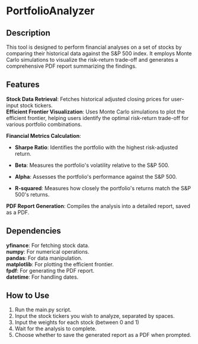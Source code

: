 # PortfolioAnalyzer

## Description
This tool is designed to perform financial analyses on a set of stocks by comparing their historical data against the S&P 500 index. It employs Monte Carlo simulations to visualize the risk-return trade-off and generates a comprehensive PDF report summarizing the findings.

## Features
**Stock Data Retrieval**: Fetches historical adjusted closing prices for user-input stock tickers.<br>
**Efficient Frontier Visualization**: Uses Monte Carlo simulations to plot the efficient frontier, helping users identify the optimal risk-return trade-off for various portfolio combinations.

**Financial Metrics Calculation**:

- **Sharpe Ratio**: Identifies the portfolio with the highest risk-adjusted return.
  
- **Beta**: Measures the portfolio's volatility relative to the S&P 500.
  
- **Alpha**: Assesses the portfolio's performance against the S&P 500.
  
- **R-squared**: Measures how closely the portfolio's returns match the S&P 500's returns.
  
**PDF Report Generation**: Compiles the analysis into a detailed report, saved as a PDF.<br>

## Dependencies
**yfinance**: For fetching stock data.<br>
**numpy**: For numerical operations.<br>
**pandas**: For data manipulation.<br>
**matplotlib**: For plotting the efficient frontier.<br>
**fpdf**: For generating the PDF report.<br>
**datetime**: For handling dates.<br>

## How to Use
1. Run the main.py script.
2. Input the stock tickers you wish to analyze, separated by spaces.
3. Input the weights for each stock (between 0 and 1)
4. Wait for the analysis to complete.
5. Choose whether to save the generated report as a PDF when prompted.
